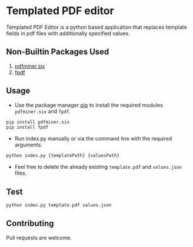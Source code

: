 # Templated PDF editor

Templated PDF Editor is a python based application that replaces template fields in pdf files with additionally specified values.

## Non-Builtin Packages Used
1) [pdfminer.six](https://pypi.org/project/pdfminer.six/)
2) [fpdf](https://pypi.org/project/fpdf/)

## Usage
- Use the package manager [pip](https://pip.pypa.io/en/stable/) to install 
 the required modules `pdfminer.six` and `fpdf`.

```bash
pip install pdfminer.six
pip install fpdf
```

- Run index.py manually or via the command line with the required arguments.

```bash
python index.py {templatePath} {valuesPath}
```
- Feel free to delete the already existing `template.pdf` and `values.json` files.

## Test
```bash
python index.py template.pdf values.json
```
## Contributing
Pull requests are welcome.

